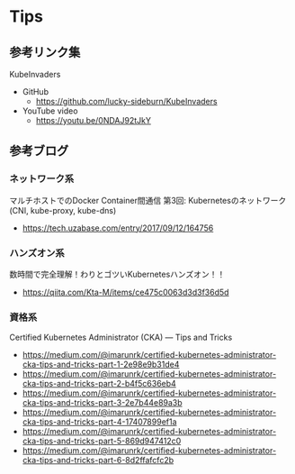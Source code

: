 # Tips

## 参考リンク集

KubeInvaders

+ GitHub
  + https://github.com/lucky-sideburn/KubeInvaders
+ YouTube video
  + https://youtu.be/0NDAJ92tJkY

## 参考ブログ

### ネットワーク系

マルチホストでのDocker Container間通信 第3回: Kubernetesのネットワーク(CNI, kube-proxy, kube-dns)

+ https://tech.uzabase.com/entry/2017/09/12/164756

### ハンズオン系

数時間で完全理解！わりとゴツいKubernetesハンズオン！！

+ https://qiita.com/Kta-M/items/ce475c0063d3d3f36d5d

### 資格系

Certified Kubernetes Administrator (CKA) — Tips and Tricks

+ https://medium.com/@imarunrk/certified-kubernetes-administrator-cka-tips-and-tricks-part-1-2e98e9b31de4
+ https://medium.com/@imarunrk/certified-kubernetes-administrator-cka-tips-and-tricks-part-2-b4f5c636eb4
+ https://medium.com/@imarunrk/certified-kubernetes-administrator-cka-tips-and-tricks-part-3-2e7b44e89a3b
+ https://medium.com/@imarunrk/certified-kubernetes-administrator-cka-tips-and-tricks-part-4-17407899ef1a
+ https://medium.com/@imarunrk/certified-kubernetes-administrator-cka-tips-and-tricks-part-5-869d947412c0
+ https://medium.com/@imarunrk/certified-kubernetes-administrator-cka-tips-and-tricks-part-6-8d2ffafcfc2b
